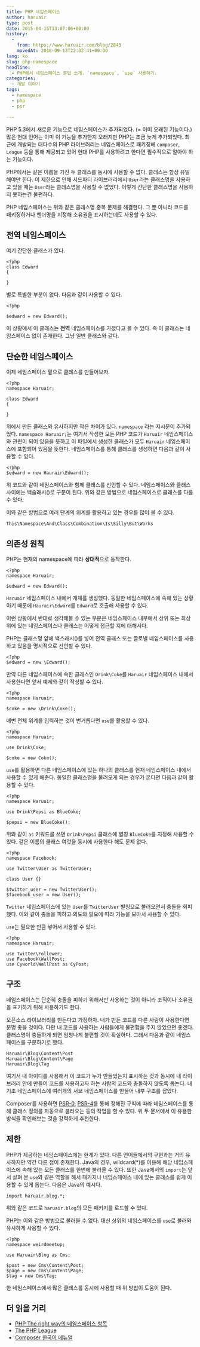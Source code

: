 ```yaml
---
title: PHP 네임스페이스
author: haruair
type: post
date: 2015-04-15T13:07:06+00:00
history:
  - 
    from: https://www.haruair.com/blog/2843
    movedAt: 2018-09-13T22:02:41+00:00
lang: ko
slug: php-namespace
headline:
  - PHP에서 네임스페이스 문법 소개. `namespace`, `use` 사용하기.
categories:
  - 개발 이야기
tags:
  - namespace
  - php
  - psr

---
```

PHP 5.3에서 새로운 기능으로 네임스페이스가 추가되었다. (= 이미 오래된 기능이다.) 많은 현대 언어는 이미 이 기능을 추가한지 오래지만 PHP는 조금 늦게 추가되었다. 최근에 개발되는 대다수의 PHP 라이브러리는 네임스페이스로 패키징해 `composer`, `League` 등을 통해 제공되고 있어 현대 PHP를 사용하려고 한다면 필수적으로 알아야 하는 기능이다.

PHP에서는 같은 이름을 가진 두 클래스를 동시에 사용할 수 없다. 클래스는 항상 유일해야만 한다. 이 제한으로 인해 서드파티 라이브러리에서 `User`라는 클래스명을 사용하고 있을 때는 `User`라는 클래스명을 사용할 수 없었다. 이렇게 간단한 클래스명을 사용하지 못하는건 불편하다.

PHP 네임스페이스는 위와 같은 클래스명 중복 문제를 해결한다. 그 뿐 아니라 코드를 패키징하거나 벤더명을 지정해 소유권을 표시하는데도 사용할 수 있다.

## 전역 네임스페이스

여기 간단한 클래스가 있다.

    <?php
    class Edward
    {
    
    }
    

별로 특별한 부분이 없다. 다음과 같이 사용할 수 있다.

    <?php
    
    $edward = new Edward();
    

이 상황에서 이 클래스는 **전역** 네임스페이스를 가졌다고 볼 수 있다. 즉 이 클래스는 네임스페이스 없이 존재한다. 그냥 일반 클래스와 같다.

## 단순한 네임스페이스

이제 네임스페이스 밑으로 클래스를 만들어보자.

    <?php
    namespace Haruair;
    
    class Edward
    {
    
    }
    

위에서 만든 클래스와 유사하지만 작은 차이가 있다. `namespace` 라는 지시문이 추가되었다. `namespace Haruair;`는 여기서 작성한 모든 PHP 코드가 `Haruair` 네임스페이스와 관련이 되어 있음을 뜻하고 이 파일에서 생성한 클래스가 모두 `Haruair` 네임스페이스에 포함되어 있음을 뜻한다. 네임스페이스를 통해 클래스를 생성하면 다음과 같이 사용할 수 있다.

    <?php
    $edward = new Haurair\Edward();
    

위 코드와 같이 네임스페이스와 함께 클래스를 선언할 수 있다. 네임스페이스와 클래스 사이에는 백슬래시(&#41;로 구분이 된다. 위와 같은 방법으로 네임스페이스로 클래스를 다룰 수 있다.

이와 같은 방법으로 여러 단계의 위계를 활용하고 있는 경우를 많이 볼 수 있다.

    This\Namespace\And\Class\Combination\Is\Silly\But\Works
    

## 의존성 원칙

PHP는 현재의 namespace에 따라 **상대적**으로 동작한다.

    <?php
    namespace Haruair;
    
    $edward = new Edward();
    

`Haruair` 네임스페이스 내에서 개체를 생성했다. 동일한 네임스페이스에 속해 있는 상황이기 때문에 `Haurair\Edward`를 `Edward`로 호출해 사용할 수 있다.

이런 상황에서 반대로 생각해볼 수 있는 부분은 네임스페이스 내부에서 상위 또는 최상위에 있는 네임스페이스나 클래스는 어떻게 접근할 지에 대해서다.

PHP는 클래스명 앞에 백스래시(&#41;를 넣어 전역 클래스 또는 글로벌 네임스페이스를 사용하고 있음을 명시적으로 선언할 수 있다.

    <?php
    $edward = new \Edward();
    

만약 다른 네임스페이스에 속한 클래스인 `Drink\Coke`를 `Haruair` 네임스페이스 내에서 사용한다면 앞서 예제와 같이 작성할 수 있다.

    <?php
    namespace Haruair;
    
    $coke = new \Drink\Coke();
    

매번 전체 위계를 입력하는 것이 번거롭다면 `use`를 활용할 수 있다.

    <?php
    namespace Haruair;
    
    use Drink\Coke;
    
    $coke = new Coke();
    

`use`를 활용하면 다른 네임스페이스에 있는 하나의 클래스를 현재 네임스페이스 내에서 사용할 수 있게 해준다. 동일한 클래스명을 불러오게 되는 경우가 온다면 다음과 같이 활용할 수 있다.

    <?php
    namespace Haruair;
    
    use Drink\Pepsi as BlueCoke;
    
    $pepsi = new BlueCoke();
    

위와 같이 `as` 키워드를 쓰면 `Drink\Pepsi` 클래스에 별칭 `BlueCoke`를 지정해 사용할 수 있다. 같은 이름의 클래스 여럿을 동시에 사용한다 해도 문제 없다.

    <?php
    namespace Facebook;
    
    use Twitter\User as TwitterUser;
    
    class User {}
    
    $twitter_user = new TwitterUser();
    $facebook_user = new User();
    

`Twitter` 네임스페이스에 있는 `User`를 `TwitterUser` 별칭으로 불러오면서 충돌을 회피했다. 이와 같이 충돌을 피하고 의도와 필요에 따라 기능을 모아서 사용할 수 있다.

`use`는 필요한 만큼 넣어서 사용할 수 있다.

    <?php
    namespace Haruair;
    
    use Twitter\Follower;
    use Facebook\WallPost;
    use Cyworld\WallPost as CyPost;
    

## 구조

네임스페이스는 단순히 충돌을 피하기 위해서만 사용하는 것이 아니라 조직이나 소유권을 표기하기 위해 사용하기도 한다.

오픈소스 라이브러리를 만든다고 가정하자. 내가 만든 코드를 다른 사람이 사용한다면 분명 좋을 것이다. 다만 내 코드를 사용하는 사람들에게 불편함을 주지 않았으면 좋겠다. 클래스명이 충돌하게 되면 엄청나게 불편할 것이 확실하다. 그래서 다음과 같이 네임스페이스를 구분하기로 했다.

    Haruair\Blog\Content\Post
    Haruair\Blog\Content\Page
    Haruair\Blog\Tag
    

여기서 내 아이디를 사용해서 이 코드가 누가 만들었는지 표시하는 것과 동시에 내 라이브러리 안에 만들어 코드를 사용하고자 하는 사람의 코드와 충돌하지 않도록 돕는다. 내 기초 네임스페이스에 여러개의 서브 네임스페이스를 만들어 내부 구조를 잡았다.

Composer를 사용하면 [PSR-0][1], [PSR-4][2]를 통해 정해진 규칙에 따라 네임스페이스를 통해 클래스 정의를 자동으로 불러오는 등의 작업을 할 수 있다. 위 두 문서에서 이 유용한 방식을 확인해보는 것을 강력하게 추천한다.

## 제한

PHP가 제공하는 네임스페이스에는 한계가 있다. 다른 언어들에서의 구현과는 거의 유사하지만 약간 다른 점이 존재한다. Java의 경우, wildcard(*)를 이용해 해당 네임스페이스에 속해 있는 모든 클래스를 한번에 불러올 수 있다. 또한 Java에서의 `import`는 앞서 살펴 본 `use`와 같은 역할을 해서 패키지나 네임스페이스 내에 있는 클래스를 쉽게 이용할 수 있게 돕는다. 다음은 Java의 예시다.

    import haruair.blog.*;
    

위와 같은 코드로 `haruair.blog`의 모든 패키지를 로드할 수 있다.

PHP는 이와 같은 방법으로 불러올 수 없다. 대신 상위의 네임스페이스를 `use`로 불러와 유사하게 사용할 수 있다.

    <?php
    namespace weirdmeetup;
    
    use Haruair\Blog as Cms;
    
    $post = new Cms\Content\Post;
    $page = new Cms\Content\Page;
    $tag = new Cms\Tag;
    

한 네임스페이스에서 많은 클래스를 동시에 사용할 때 위 방법이 도움이 된다.

## 더 읽을 거리

  * [PHP The right way의 네임스페이스 항목][3]
  * [The PHP League][4]
  * [Composer 한국어 메뉴얼][5]

 [1]: http://www.php-fig.org/psr/psr-0/
 [2]: http://www.php-fig.org/psr/psr-4/
 [3]: http://modernpug.github.io/php-the-right-way/#namespaces
 [4]: https://thephpleague.com/
 [5]: http://xpressengine.github.io/Composer-korean-docs/